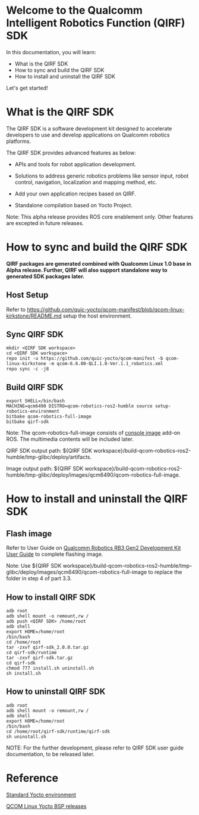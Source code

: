 # Welcome to the Qualcomm Intelligent Robotics Function (QIRF) SDK

In this documentation, you will learn:

- What is the QIRF SDK
- How to sync and build the QIRF SDK
- How to install and uninstall the QIRF SDK

Let's get started!

# What is the QIRF SDK

The QIRF SDK is a software development kit designed to accelerate developers to use and develop applications on Qualcomm robotics platforms.

The QIRF SDK provides advanced features as below:

- APIs and tools for robot application development.

- Solutions to address generic robotics problems like sensor input, robot control, navigation, localization and mapping method, etc.

- Add your own application recipes based on QIRF.

- Standalone compilation based on Yocto Project.

Note: This alpha release provides ROS core enablement only. Other features are excepted in future releases.

# How to sync and build the QIRF SDK

**QIRF packages are generated combined with Qualcomm Linux 1.0 base in Alpha release. Further, QIRF will also support standalone way to generated SDK packages later.**

## Host Setup

Refer to https://github.com/quic-yocto/qcom-manifest/blob/qcom-linux-kirkstone/README.md setup the host environment.

## Sync QIRF SDK

```shell
mkdir <QIRF SDK workspace>
cd <QIRF SDK workspace>
repo init -u https://github.com/quic-yocto/qcom-manifest -b qcom-linux-kirkstone -m qcom-6.6.00-QLI.1.0-Ver.1.1_robotics.xml
repo sync -c -j8
```

## Build QIRF SDK

```shell
export SHELL=/bin/bash
MACHINE=qcm6490 DISTRO=qcom-robotics-ros2-humble source setup-robotics-environment
bitbake qcom-robotics-full-image
bitbake qirf-sdk
```
Note:
The qcom-robotics-full-image consists of [console image](https://github.com/quic-yocto/meta-qcom-distro/blob/kirkstone/recipes-products/images/qcom-console-image.bb) add-on ROS. The multimedia contents will be included later.

QIRF SDK output path: ${QIRF SDK workspace}/build-qcom-robotics-ros2-humble/tmp-glibc/deploy/artifacts.

Image output path: ${QIRF SDK workspace}/build-qcom-robotics-ros2-humble/tmp-glibc/deploy/images/qcm6490/qcom-robotics-full-image.


# How to install and uninstall the QIRF SDK

## Flash image

Refer to User Guide on [Qualcomm Robotics RB3 Gen2 Development Kit User Guide](https://docs.qualcomm.com/bundle/80-70014-101/resource/80-70014-101_REV_AC_Qualcomm_Robotics_RB3_Gen2_Development_Kit_User_Guide.pdf)
to complete flashing image.

Note: Use ${QIRF SDK workspace}/build-qcom-robotics-ros2-humble/tmp-glibc/deploy/images/qcm6490/qcom-robotics-full-image to replace the folder in step 4 of part 3.3.

## How to install QIRF SDK
```shell
adb root
adb shell mount -o remount,rw /
adb push <QIRF SDK> /home/root
adb shell
export HOME=/home/root
/bin/bash
cd /home/root
tar -zxvf qirf-sdk_2.0.0.tar.gz
cd qirf-sdk/runtime
tar -zxvf qirf-sdk.tar.gz
cd qirf-sdk
chmod 777 install.sh uninstall.sh
sh install.sh
```

## How to uninstall QIRF SDK
```shell
adb root
adb shell mount -o remount,rw /
adb shell
export HOME=/home/root
/bin/bash
cd /home/root/qirf-sdk/runtime/qirf-sdk
sh uninstall.sh
```

NOTE: For the further development, please refer to QIRF SDK user guide documentation, to be released later.

# Reference

[Standard Yocto environment](https://docs.yoctoproject.org/4.0.13/brief-yoctoprojectqs/index.html)

[QCOM Linux Yocto BSP releases](https://github.com/quic-yocto/qcom-manifest/blob/qcom-linux-kirkstone/README.md)
